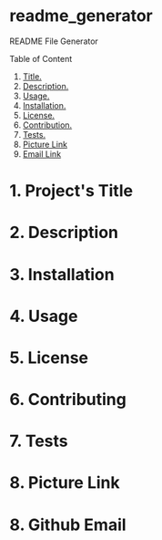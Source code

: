 # readme_generator
README File Generator

 Table of Content

1. [ Title. ](#title)
 2. [ Description. ](#desc)
 3. [ Usage. ](#usage)
 4. [ Installation. ](#install)
 5. [ License. ](#license)
 6. [ Contribution. ](#contrib)
 7. [ Tests. ](#tests)
 8. [ Picture Link](#questionsPict)
 9. [ Email Link](#questionsEmail)

 <a name=title></a>
# 1. Project's Title



 <a name=desc></a>
# 2. Description



 <a name=install></a>
# 3. Installation




 <a name=usage></a>
# 4. Usage




 <a name=licenset></a>
# 5. License




 <a name=contrib></a>
# 6. Contributing




 <a name=tests></a>
# 7. Tests



 <a name=questionsPic></a>
# 8. Picture Link


 <a name=questionsEmail></a>
# 8. Github Email






